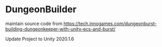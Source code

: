 # DungeonBuilder
maintain source code from https://tech.innogames.com/dungeonburst-building-dungeonkeeper-with-unity-ecs-and-burst/

Update Project to Unity 2020.1.6
